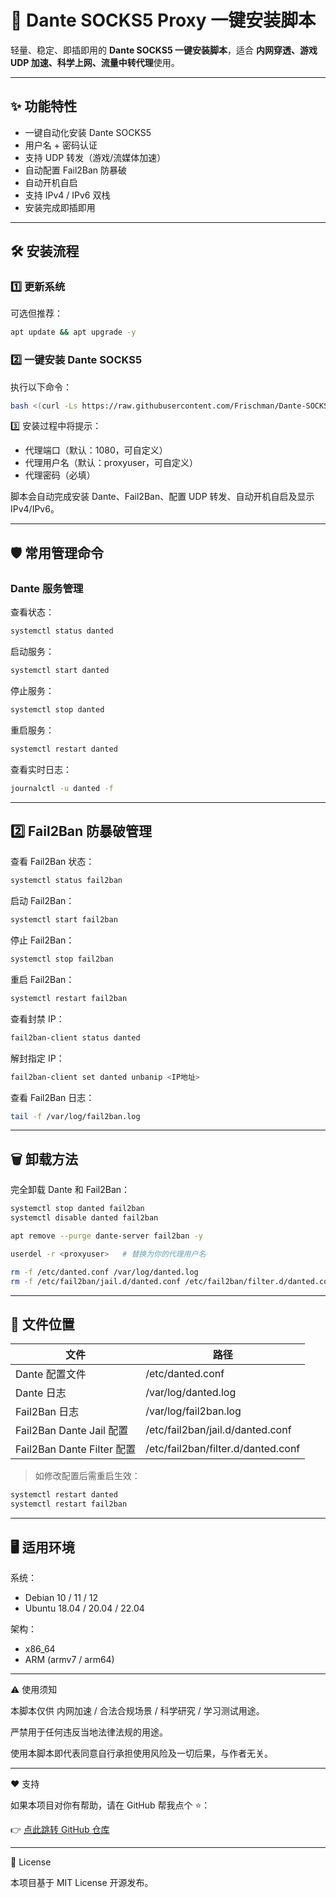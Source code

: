 
# 🚀 Dante SOCKS5 Proxy 一键安装脚本

轻量、稳定、即插即用的 **Dante SOCKS5 一键安装脚本**，适合 **内网穿透、游戏 UDP 加速、科学上网、流量中转代理**使用。

---

## ✨ 功能特性

- 一键自动化安装 Dante SOCKS5
- 用户名 + 密码认证
- 支持 UDP 转发（游戏/流媒体加速）
- 自动配置 Fail2Ban 防暴破
- 自动开机自启
- 支持 IPv4 / IPv6 双栈
- 安装完成即插即用

---

## 🛠️ 安装流程

### 1️⃣ 更新系统

可选但推荐：

```bash
apt update && apt upgrade -y
```

### 2️⃣ 一键安装 Dante SOCKS5

执行以下命令：

```bash
bash <(curl -Ls https://raw.githubusercontent.com/Frischman/Dante-SOCKS5/main/install_socks5.sh)
```

3️⃣ 安装过程中将提示：

- 代理端口（默认：1080，可自定义）
- 代理用户名（默认：proxyuser，可自定义）
- 代理密码（必填）

脚本会自动完成安装 Dante、Fail2Ban、配置 UDP 转发、自动开机自启及显示 IPv4/IPv6。

---

## 🛡️ 常用管理命令

### Dante 服务管理

查看状态：

```bash
systemctl status danted
```

启动服务：

```bash
systemctl start danted
```

停止服务：

```bash
systemctl stop danted
```

重启服务：

```bash
systemctl restart danted
```

查看实时日志：

```bash
journalctl -u danted -f
```

---

## 2️⃣ Fail2Ban 防暴破管理

查看 Fail2Ban 状态：

```bash
systemctl status fail2ban
```

启动 Fail2Ban：

```bash
systemctl start fail2ban
```

停止 Fail2Ban：

```bash
systemctl stop fail2ban
```

重启 Fail2Ban：

```bash
systemctl restart fail2ban
```

查看封禁 IP：

```bash
fail2ban-client status danted
```

解封指定 IP：

```bash
fail2ban-client set danted unbanip <IP地址>
```

查看 Fail2Ban 日志：

```bash
tail -f /var/log/fail2ban.log
```

---

## 🗑️ 卸载方法

完全卸载 Dante 和 Fail2Ban：

```bash
systemctl stop danted fail2ban
systemctl disable danted fail2ban

apt remove --purge dante-server fail2ban -y

userdel -r <proxyuser>   # 替换为你的代理用户名

rm -f /etc/danted.conf /var/log/danted.log
rm -f /etc/fail2ban/jail.d/danted.conf /etc/fail2ban/filter.d/danted.conf
```

---

## 📑 文件位置

| 文件                    | 路径                              |
|-------------------------|---------------------------------|
| Dante 配置文件          | /etc/danted.conf                 |
| Dante 日志              | /var/log/danted.log              |
| Fail2Ban 日志           | /var/log/fail2ban.log            |
| Fail2Ban Dante Jail 配置 | /etc/fail2ban/jail.d/danted.conf |
| Fail2Ban Dante Filter 配置 | /etc/fail2ban/filter.d/danted.conf |

> 如修改配置后需重启生效：

```bash
systemctl restart danted
systemctl restart fail2ban
```

---

## 🖥️ 适用环境

系统：

- Debian 10 / 11 / 12
- Ubuntu 18.04 / 20.04 / 22.04

架构：

- x86_64
- ARM (armv7 / arm64)

---

⚠️ 使用须知

本脚本仅供 内网加速 / 合法合规场景 / 科学研究 / 学习测试用途。

严禁用于任何违反当地法律法规的用途。

使用本脚本即代表同意自行承担使用风险及一切后果，与作者无关。

---

❤️ 支持

如果本项目对你有帮助，请在 GitHub 帮我点个 ⭐️：

👉 [点此跳转 GitHub 仓库](https://github.com/Frischman/Dante-SOCKS5)

---

🪪 License

本项目基于 MIT License 开源发布。
